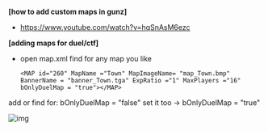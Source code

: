 <b>[how to add custom maps in gunz]</b><br>
- https://www.youtube.com/watch?v=hqSnAsM6ezc

<b> [adding maps for duel/ctf] </b>
- open map.xml find for any map you like <br>

      <MAP id="260" MapName ="Town" MapImageName= "map_Town.bmp" BannerName = "banner_Town.tga" ExpRatio ="1" MaxPlayers ="16" bOnlyDuelMap = "true"></MAP>

add or find for: bOnlyDuelMap = "false" set it too -> bOnlyDuelMap = "true"

      
![img](https://i.imgur.com/aVYpbUJ.png)
